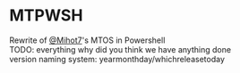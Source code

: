 # MTPWSH
Rewrite of [@Mihot7](https://github.com/Mihot7)'s MTOS in Powershell<br/>
TODO: everything why did you think we have anything done<br/>
version naming system: yearmonthday/whichreleasetoday
